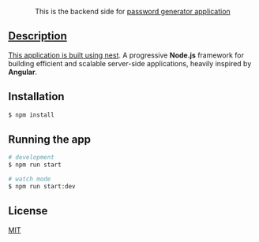 <p align="center">
  This is the backend side for <a href="https://github.com/Abdelkabiir/password-generator-fe" target="blank">password generator application
</p>

## Description
This application is built using [nest](https://nestjs.com/). A progressive **Node.js** framework for building efficient and scalable server-side applications, heavily inspired by **Angular**.

## Installation
```bash
$ npm install
```
## Running the app

```bash
# development
$ npm run start

# watch mode
$ npm run start:dev
```

## License
[MIT](https://choosealicense.com/licenses/mit/)
